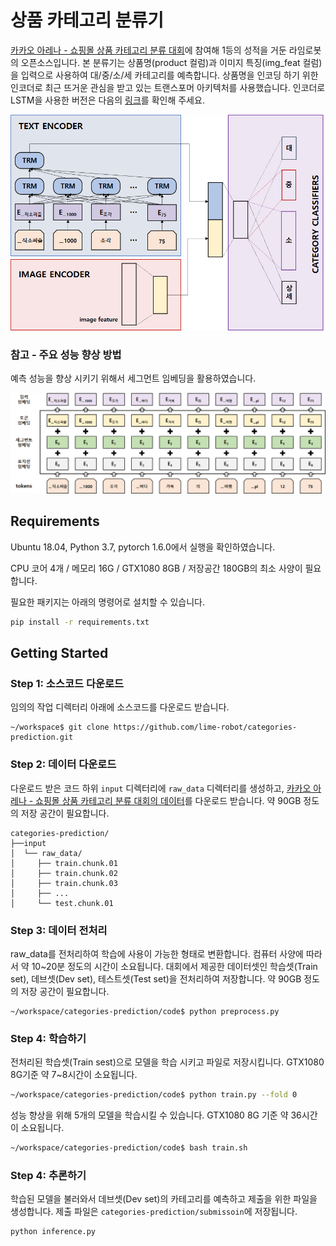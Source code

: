 # 상품 카테고리 분류기

[카카오 아레나 - 쇼핑몰 상품 카테고리 분류 대회](https://arena.kakao.com/c/1)에 참여해 1등의 성적을 거둔 라임로봇의 오픈소스입니다. 
본 분류기는 상품명(product 컬럼)과 이미지 특징(img_feat 컬럼)을 입력으로 사용하여 대/중/소/세 카테고리를 예측합니다. 
상품명을 인코딩 하기 위한 인코더로 최근 뜨거운 관심을 받고 있는 트랜스포머 아키텍처를 사용했습니다. 
인코더로 LSTM을 사용한 버전은 다음의 [링크](https://github.com/lime-robot/product-categories-classification)를 확인해 주세요.

<img src="./doc/model_block.png" width="600">


### 참고 - 주요 성능 향상 방법
예측 성능을 향상 시키기 위해서 세그먼트 임베딩을 활용하였습니다. 

<img src="./doc/embedding.png" width="600">



## Requirements
Ubuntu 18.04, Python 3.7, pytorch 1.6.0에서 실행을 확인하였습니다.

CPU 코어 4개 / 메모리 16G / GTX1080 8GB / 저장공간 180GB의 최소 사양이 필요합니다. 

필요한 패키지는 아래의 명령어로 설치할 수 있습니다.
```bash
pip install -r requirements.txt
```

## Getting Started

### Step 1: 소스코드 다운로드

임의의 작업 디렉터리 아래에 소스코드를 다운로드 받습니다. 
```
~/workspace$ git clone https://github.com/lime-robot/categories-prediction.git
```

### Step 2: 데이터 다운로드

다운로드 받은 코드 하위 `input` 디렉터리에 `raw_data` 디렉터리를 생성하고, [카카오 아레나 - 쇼핑몰 상품 카테고리 분류 대회의 데이터](https://arena.kakao.com/c/1/data)를 다운로드 받습니다. 
약 90GB 정도의 저장 공간이 필요합니다.

```
categories-prediction/
├──input
│  └── raw_data/
│     ├── train.chunk.01
│     ├── train.chunk.02
│     ├── train.chunk.03
│     ├── ...
│     └── test.chunk.01
```

### Step 3: 데이터 전처리
raw_data를 전처리하여 학습에 사용이 가능한 형태로 변환합니다. 컴퓨터 사양에 따라서 약 10~20분 정도의 시간이 소요됩니다.
대회에서 제공한 데이터셋인 학습셋(Train set), 데브셋(Dev set), 테스트셋(Test set)을 전처리하여 저장합니다.
약 90GB 정도의 저장 공간이 필요합니다.
```
~/workspace/categories-prediction/code$ python preprocess.py
```

### Step 4: 학습하기
전처리된 학습셋(Train sest)으로 모델을 학습 시키고 파일로 저장시킵니다. GTX1080 8G기준 약 7~8시간이 소요됩니다.

```bash
~/workspace/categories-prediction/code$ python train.py --fold 0
```

성능 향상을 위해 5개의 모델을 학습시킬 수 있습니다. GTX1080 8G 기준 약 36시간이 소요됩니다.
```bash
~/workspace/categories-prediction/code$ bash train.sh
```

### Step 4: 추론하기
학습된 모델을 불러와서 데브셋(Dev set)의 카테고리를 예측하고 제출을 위한 파일을 생성합니다. 
제출 파일은 `categories-prediction/submissoin`에 저장됩니다. 

```bash
python inference.py
```
